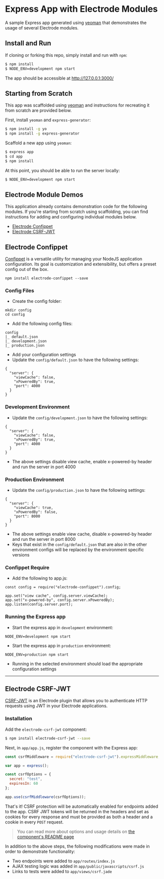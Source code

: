 # Express App with Electrode Modules
A sample Express app generated using [yeoman](http://yeoman.io) that demonstrates the usage of several Electrode modules.

## Install and Run

If cloning or forking this repo, simply install and run with `npm`:

```bash
$ npm install
$ NODE_ENV=development npm start
```

The app should be accessible at http://127.0.0.1:3000/

## Starting from Scratch

This app was scaffolded using [yeoman](yeoman.io) and instructions for recreating it from scratch are provided below.

First, install `yeoman` and `express-generator`:

```bash
$ npm install -g yo
$ npm install -g express-generator
```

Scaffold a new app using `yeoman`:

```bash
$ express app
$ cd app
$ npm install
```

At this point, you should be able to run the server locally:

```bash
$ NODE_ENV=development npm start
```

## Electrode Module Demos

This application already contains demonstration code for the following modules. If you're starting from scratch using scaffolding, you can find instructions for adding and configuring individual modules below.

- [Electrode Confippet](#electrode-confippet)
- [Electrode CSRF-JWT](#electrode-csrf-jwt)


## Electrode Confippet
[Confippet](https://github.com/electrode-io/electrode-confippet) is a versatile utility for managing your NodeJS application configuration. Its goal is customization and extensibility, but offers a preset config out of the box.

```
npm install electrode-confippet --save
```

### Config Files
- Create the config folder:

```
mkdir config
cd config
```

- Add the following config files:

```
config
|_ default.json
|_ development.json
|_ production.json
```

- Add your configuration settings
- Update the `config/default.json` to have the following settings:

```
{
  "server": {
    "viewCache": false,
    "xPoweredBy": true,
    "port": 4000
  }
}
```

### Development Environment
- Update the `config/development.json` to have the following settings:

```
{
  "server": {
    "viewCache": false,
    "xPoweredBy": true,
    "port": 4000
  }
}
```

- The above settings disable view cache, enable x-powered-by header and run the server in port 4000

### Production Environment
- Update the `config/production.json` to have the following settings:

```
{
  "server": {
    "viewCache": true,
    "xPoweredBy": false,
    "port": 8000
  }
}
```

- The above settings enable view cache, disable x-powered-by header and run the server in port 8000
- Keys that exist in the `config/default.json` that are also in the other environment configs will be replaced by the environment specific versions

### Confippet Require
- Add the following to app.js:

```
const config = require("electrode-confippet").config;

app.set("view cache", config.server.viewCache);
app.set("x-powered-by", config.server.xPoweredBy);
app.listen(config.server.port);
```

### Running the Express app
- Start the express app in `development` environment:

```
NODE_ENV=development npm start
```

- Start the express app in `production` environment:

```
NODE_ENV=production npm start
```

- Running in the selected environment should load the appropriate configuration settings

---

## Electrode CSRF-JWT

[CSRF-JWT](https://github.com/electrode-io/electrode-csrf-jwt) is an Electrode plugin that allows you to authenticate HTTP requests using JWT in your Electrode applications.

### Installation

Add the `electrode-csrf-jwt` component:

```bash
$ npm install electrode-csrf-jwt --save
```

Next, in `app/app.js`, register the component with the Express app:

```javascript
const csrfMiddleware = require("electrode-csrf-jwt").expressMiddleware;

var app = express();

const csrfOptions = {
  secret: "test",
  expiresIn: 60
};

app.use(csrfMiddleware(csrfOptions));

```

That's it! CSRF protection will be automatically enabled for endpoints added to the app. CSRF JWT tokens will be returned in the headers and set as cookies for every response and must be provided as both a header and a cookie in every `POST` request.

> You can read more about options and usage details on [the component's README page](https://github.com/electrode-io/electrode-csrf-jwt#usage)

In addition to the above steps, the following modifications were made in order to demonstrate functionality:

* Two endpoints were added to `app/routes/index.js`
* AJAX testing logic was added in `app/public/javascripts/csrf.js`
* Links to tests were added to `app/views/csrf.jade`
